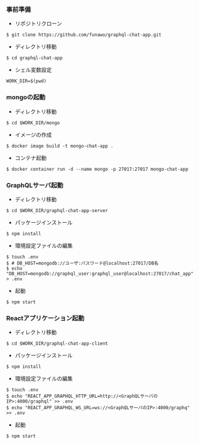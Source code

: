 ### 事前準備
* リポジトリクローン
```
$ git clone https://github.com/funawo/graphql-chat-app.git
```
* ディレクトリ移動
```
$ cd graphql-chat-app
```
* シェル変数設定
```
WORK_DIR=$(pwd)
```
### mongoの起動
* ディレクトリ移動
```
$ cd $WORK_DIR/mongo
```
* イメージの作成
```
$ docker image build -t mongo-chat-app .
```
* コンテナ起動
```
$ docker container run -d --name mongo -p 27017:27017 mongo-chat-app
```
### GraphQLサーバ起動
* ディレクトリ移動
```
$ cd $WORK_DIR/graphql-chat-app-server
```
* パッケージインストール
```
$ npm install
```
* 環境設定ファイルの編集
```
$ touch .env
$ # DB_HOST=mongodb://ユーザ:パスワード@localhost:27017/DB名
$ echo "DB_HOST=mongodb://graphql_user:graphql_user@localhost:27017/chat_app" > .env
```
* 起動
```
$ npm start
```
### Reactアプリケーション起動
* ディレクトリ移動
```
$ cd $WORK_DIR/graphql-chat-app-client
```
* パッケージインストール
```
$ npm install
```
* 環境設定ファイルの編集
```
$ touch .env
$ echo "REACT_APP_GRAPHQL_HTTP_URL=http://<GraphQLサーバのIP>:4000/graphql" >> .env
$ echo "REACT_APP_GRAPHQL_WS_URL=ws://<GraphQLサーバのIP>:4000/graphq" >> .env
```
* 起動
```
$ npm start
```